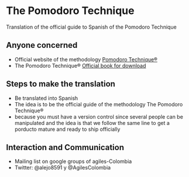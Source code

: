 The Pomodoro Technique
======================

Translation of the official guide to Spanish of the Pomodoro Technique

## Anyone concerned
* Official website of the methodology [Pomodoro Technique®](http://www.pomodorotechnique.com/) 
* The Pomodoro Technique® [Official book for download](http://www.pomodorotechnique.com/resources/ThePomodoroTechnique_v1-3.pdf)

## Steps to make the translation
* Be translated into Spanish
* The idea is to be the official guide of the methodology The Pomodoro Technique®
* because you must have a version control since several people can be manipulated and the 
  idea is that we follow the same line to get a porducto mature and ready to ship officially

## Interaction and Communication
* Mailing list on google groups of agiles-Colombia
* Twitter: @alejo8591 y @AgilesColombia



